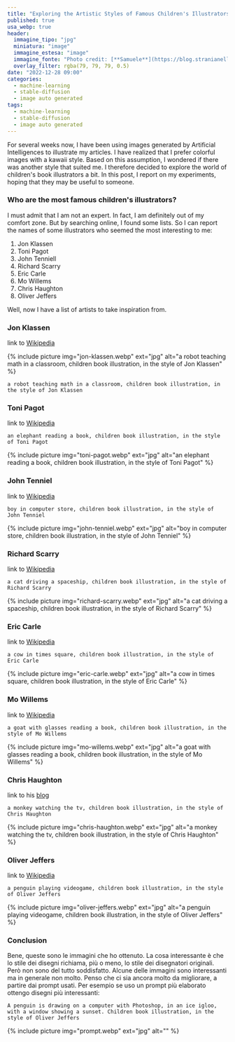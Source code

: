 ```yaml
---
title: "Exploring the Artistic Styles of Famous Children's Illustrators with AI"
published: true
usa_webp: true
header:
  immagine_tipo: "jpg"
  miniatura: "image"
  immagine_estesa: "image"
  immagine_fonte: "Photo credit: [**Samuele**](https://blog.stranianelli.com/)"
  overlay_filter: rgba(79, 79, 79, 0.5)
date: "2022-12-28 09:00"
categories:
  - machine-learning
  - stable-diffusion
  - image auto generated
tags:
  - machine-learning
  - stable-diffusion
  - image auto generated
---
```


For several weeks now, I have been using images generated by Artificial Intelligences to illustrate my articles. I have realized that I prefer colorful images with a kawaii style. Based on this assumption, I wondered if there was another style that suited me. I therefore decided to explore the world of children's book illustrators a bit. In this post, I report on my experiments, hoping that they may be useful to someone.

### Who are the most famous children's illustrators?

I must admit that I am not an expert. In fact, I am definitely out of my comfort zone. But by searching online, I found some lists. So I can report the names of some illustrators who seemed the most interesting to me:

1. Jon Klassen
2. Toni Pagot
3. John Tenniell
4. Richard Scarry
5. Eric Carle
6. Mo Willems
7. Chris Haughton
8. Oliver Jeffers

Well, now I have a list of artists to take inspiration from.

### Jon Klassen

link to [Wikipedia](https://en.wikipedia.org/wiki/Jon_Klassen)

{% include picture img="jon-klassen.webp" ext="jpg" alt="a robot teaching math in a classroom, children book illustration, in the style of Jon Klassen" %}

```
a robot teaching math in a classroom, children book illustration, in the style of Jon Klassen
```

### Toni Pagot

link to [Wikipedia](https://en.wikipedia.org/wiki/Toni_Pagot)

```
an elephant reading a book, children book illustration, in the style of Toni Pagot
```

{% include picture img="toni-pagot.webp" ext="jpg" alt="an elephant reading a book, children book illustration, in the style of Toni Pagot" %}

### John Tenniel

link to [Wikipedia](https://en.wikipedia.org/wiki/John_Tenniel)

```
boy in computer store, children book illustration, in the style of John Tenniel
```

{% include picture img="john-tenniel.webp" ext="jpg" alt="boy in computer store, children book illustration, in the style of John Tenniel" %}

### Richard Scarry

link to [Wikipedia](https://en.wikipedia.org/wiki/Richard_Scarry)

```
a cat driving a spaceship, children book illustration, in the style of Richard Scarry
```

{% include picture img="richard-scarry.webp" ext="jpg" alt="a cat driving a spaceship, children book illustration, in the style of Richard Scarry" %}

### Eric Carle

link to [Wikipedia](https://en.wikipedia.org/wiki/Eric_Carle)

```
a cow in times square, children book illustration, in the style of Eric Carle
```

{% include picture img="eric-carle.webp" ext="jpg" alt="a cow in times square, children book illustration, in the style of Eric Carle" %}

### Mo Willems

link to [Wikipedia](https://en.wikipedia.org/wiki/Mo_Willems)

```
a goat with glasses reading a book, children book illustration, in the style of Mo Willems
```

{% include picture img="mo-willems.webp" ext="jpg" alt="a goat with glasses reading a book, children book illustration, in the style of Mo Willems" %}

### Chris Haughton

link to his [blog](https://www.chrishaughton.com/blog)

```
a monkey watching the tv, children book illustration, in the style of Chris Haughton
```

{% include picture img="chris-haughton.webp" ext="jpg" alt="a monkey watching the tv, children book illustration, in the style of Chris Haughton" %}

### Oliver Jeffers

link to [Wikipedia](https://en.wikipedia.org/wiki/Oliver_Jeffers)

```
a penguin playing videogame, children book illustration, in the style of Oliver Jeffers
```

{% include picture img="oliver-jeffers.webp" ext="jpg" alt="a penguin playing videogame, children book illustration, in the style of Oliver Jeffers" %}

### Conclusion

Bene, queste sono le immagini che ho ottenuto. La cosa interessante è che lo stile dei disegni richiama, più o meno, lo stile dei disegnatori originali. Però non sono del tutto soddisfatto. Alcune delle immagini sono interessanti ma in generale non molto. Penso che ci sia ancora molto da migliorare, a partire dai prompt usati. Per esempio se uso un prompt più elaborato ottengo disegni più interessanti:

```
A penguin is drawing on a computer with Photoshop, in an ice igloo, with a window showing a sunset. Children book illustration, in the style of Oliver Jeffers
```

{% include picture img="prompt.webp" ext="jpg" alt="" %}
